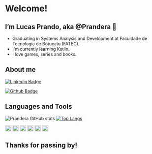 # Welcome!

## I’m Lucas Prando, aka @Prandera 👋

- Graduating in Systems Analysis and Development at Faculdade de Tecnologia de Botucatu (FATEC).
- I'm currently learning Kotlin.
- I love games, series and books.


## About me

[![Linkedin Badge](https://img.shields.io/badge/-LinkedIn-blue?style=flat-square&logo=Linkedin&logoColor=white&link=https://www.linkedin.com/in/lucas-jordan-dias-prando/)](https://www.linkedin.com/in/lucas-jordan-dias-prando/)

[![Github Badge](https://img.shields.io/badge/-Github-000?style=flat-square&logo=Github&logoColor=white&link=https://github.com/Prandera)](https://github.com/Prandera)

## Languages and Tools
![Prandera GitHub stats](https://github-readme-stats.vercel.app/api?username=prandera&show_icons=true&theme=dark)
[![Top Langs](https://github-readme-stats.vercel.app/api/top-langs/?username=prandera&layout=compact)](https://github.com/prandera/github-readme-stats)

<code><img height="20" src="https://img.shields.io/badge/PHP-777BB4?style=for-the-badge&logo=php&logoColor=white"></code>
<code><img height="20" src="https://img.shields.io/badge/HTML5-E34F26?style=for-the-badge&logo=html5&logoColor=white"></code>
<code><img height="20" src="https://img.shields.io/badge/CSS3-1572B6?style=for-the-badge&logo=css3&logoColor=white"></code>
<code><img height="20" src="https://img.shields.io/badge/Kotlin-0095D5?&style=for-the-badge&logo=kotlin&logoColor=white"></code>
<code><img height="20" src="https://img.shields.io/badge/MySQL-00000F?style=for-the-badge&logo=mysql&logoColor=white"></code>
<code><img height="20" src="https://img.shields.io/badge/SQLite-07405E?style=for-the-badge&logo=sqlite&logoColor=white"></code>

## Thanks for passing by!

<!---
Prandera/Prandera is a ✨ special ✨ repository because its `README.md` (this file) appears on your GitHub profile.
You can click the Preview link to take a look at your changes.
--->
